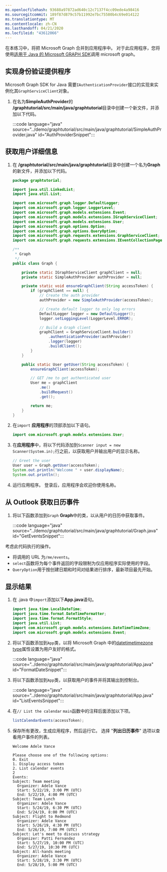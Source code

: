 ```yaml
---
ms.openlocfilehash: 93688a97872ad640c12c7137f4cc09ede4a98416
ms.sourcegitcommit: 189f87d879c57b11992e7bc75580b4c69e014122
ms.translationtype: MT
ms.contentlocale: zh-CN
ms.lasthandoff: 04/21/2020
ms.locfileid: "43612066"
---
```

<!-- markdownlint-disable MD002 MD041 -->

在本练习中，将把 Microsoft Graph 合并到应用程序中。 对于此应用程序，您将使用[适用于 Java 的 Microsoft GRAPH SDK](https://github.com/microsoftgraph/msgraph-sdk-java)调用 microsoft graph。

## <a name="implement-an-authentication-provider"></a>实现身份验证提供程序

Microsoft Graph SDK for Java 需要`IAuthenticationProvider`接口的实现来实例化其`GraphServiceClient`对象。

1. 在名为**SimpleAuthProvider**的 **/graphtutorial/src/main/java/graphtutorial**目录中创建一个新文件，并添加以下代码。

    :::code language="java" source="../demo/graphtutorial/src/main/java/graphtutorial/SimpleAuthProvider.java" id="AuthProviderSnippet":::

## <a name="get-user-details"></a>获取用户详细信息

1. 在 **/graphtutorial/src/main/java/graphtutorial**目录中创建一个名为**Graph**的新文件，并添加以下代码。

    ```java
    package graphtutorial;

    import java.util.LinkedList;
    import java.util.List;

    import com.microsoft.graph.logger.DefaultLogger;
    import com.microsoft.graph.logger.LoggerLevel;
    import com.microsoft.graph.models.extensions.Event;
    import com.microsoft.graph.models.extensions.IGraphServiceClient;
    import com.microsoft.graph.models.extensions.User;
    import com.microsoft.graph.options.Option;
    import com.microsoft.graph.options.QueryOption;
    import com.microsoft.graph.requests.extensions.GraphServiceClient;
    import com.microsoft.graph.requests.extensions.IEventCollectionPage;

    /**
     * Graph
     */
    public class Graph {

        private static IGraphServiceClient graphClient = null;
        private static SimpleAuthProvider authProvider = null;

        private static void ensureGraphClient(String accessToken) {
            if (graphClient == null) {
                // Create the auth provider
                authProvider = new SimpleAuthProvider(accessToken);

                // Create default logger to only log errors
                DefaultLogger logger = new DefaultLogger();
                logger.setLoggingLevel(LoggerLevel.ERROR);

                // Build a Graph client
                graphClient = GraphServiceClient.builder()
                    .authenticationProvider(authProvider)
                    .logger(logger)
                    .buildClient();
            }
        }

        public static User getUser(String accessToken) {
            ensureGraphClient(accessToken);

            // GET /me to get authenticated user
            User me = graphClient
                .me()
                .buildRequest()
                .get();

            return me;
        }
    }
    ```

1. 在`import` **应用程序**的顶部添加以下语句。

    ```java
    import com.microsoft.graph.models.extensions.User;
    ```

1. 在**应用程序**中，将以下代码添加到`Scanner input = new Scanner(System.in);`行之前，以获取用户并输出用户的显示名称。

    ```java
    // Greet the user
    User user = Graph.getUser(accessToken);
    System.out.println("Welcome " + user.displayName);
    System.out.println();
    ```

1. 运行应用程序。 登录后，应用程序会欢迎你使用名称。

## <a name="get-calendar-events-from-outlook"></a>从 Outlook 获取日历事件

1. 将以下函数添加到`Graph` **Graph**中的类，以从用户的日历中获取事件。

    :::code language="java" source="../demo/graphtutorial/src/main/java/graphtutorial/Graph.java" id="GetEventsSnippet":::

考虑此代码执行的操作。

- 将调用的 URL 为`/me/events`。
- `select`函数将为每个事件返回的字段限制为仅应用程序实际使用的字段。
- `QueryOption`用于按创建日期和时间对结果进行排序，最新项目最先开始。

## <a name="display-the-results"></a>显示结果

1. 在 .java 中`import`添加以下**App.java**语句。

    ```java
    import java.time.LocalDateTime;
    import java.time.format.DateTimeFormatter;
    import java.time.format.FormatStyle;
    import java.util.List;
    import com.microsoft.graph.models.extensions.DateTimeTimeZone;
    import com.microsoft.graph.models.extensions.Event;
    ```

1. 将以下函数添加到`App`类，以将 Microsoft Graph 中的[datetimetimezone type](/graph/api/resources/datetimetimezone?view=graph-rest-1.0)属性设置为用户友好的格式。

    :::code language="java" source="../demo/graphtutorial/src/main/java/graphtutorial/App.java" id="FormatDateSnippet":::

1. 将以下函数添加到`App`类，以获取用户的事件并将其输出到控制台。

    :::code language="java" source="../demo/graphtutorial/src/main/java/graphtutorial/App.java" id="ListEventsSnippet":::

1. 在`// List the calendar` `main`函数中的注释后面添加以下项。

    ```java
    listCalendarEvents(accessToken);
    ```

1. 保存所有更改，生成应用程序，然后运行它。 选择 "**列出日历事件**" 选项以查看用户事件的列表。

    ```Shell
    Welcome Adele Vance

    Please choose one of the following options:
    0. Exit
    1. Display access token
    2. List calendar events
    2
    Events:
    Subject: Team meeting
      Organizer: Adele Vance
      Start: 5/22/19, 3:00 PM (UTC)
      End: 5/22/19, 4:00 PM (UTC)
    Subject: Team Lunch
      Organizer: Adele Vance
      Start: 5/24/19, 6:30 PM (UTC)
      End: 5/24/19, 8:00 PM (UTC)
    Subject: Flight to Redmond
      Organizer: Adele Vance
      Start: 5/26/19, 4:30 PM (UTC)
      End: 5/26/19, 7:00 PM (UTC)
    Subject: Let's meet to discuss strategy
      Organizer: Patti Fernandez
      Start: 5/27/19, 10:00 PM (UTC)
      End: 5/27/19, 10:30 PM (UTC)
    Subject: All-hands meeting
      Organizer: Adele Vance
      Start: 5/28/19, 3:30 PM (UTC)
      End: 5/28/19, 5:00 PM (UTC)
    ```

